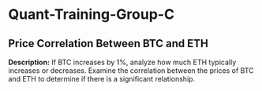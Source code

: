 # Quant-Training-Group-C
## Price Correlation Between BTC and ETH
**Description:**
If BTC increases by 1%, analyze how much ETH typically increases or decreases. Examine the correlation between the prices of BTC and ETH to determine if there is a significant relationship.
